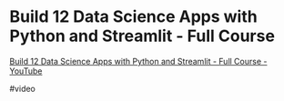 # Build 12 Data Science Apps with Python and Streamlit - Full Course


[Build 12 Data Science Apps with Python and Streamlit - Full Course - YouTube](https://www.youtube.com/watch?v=JwSS70SZdyM)

#video

